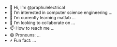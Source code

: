 - 👋 Hi, I’m @praphulelectrical
- 👀 I’m interested in computer science engineering ...
- 🌱 I’m currently learning matlab ...
- 💞️ I’m looking to collaborate on ...
- 📫 How to reach me ...
- 😄 Pronouns: ...
- ⚡ Fun fact: ...

<!---
praphulelectrical/praphulelectrical is a ✨ special ✨ repository because its `README.md` (this file) appears on your GitHub profile.
You can click the Preview link to take a look at your changes.
--->
